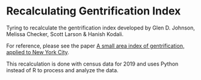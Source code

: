 # Recalculating Gentrification Index

Tyring to recalculate the gentrification index developed by Glen D. Johnson, Melissa Checker, Scott Larson & Hanish Kodali.

For reference, please see the paper [A small area index of gentrification, applied to New York City](https://www.tandfonline.com/doi/full/10.1080/13658816.2021.1931873).

This recalculation is done with census data for 2019 and uses Python instead of R to process and analyze the data.